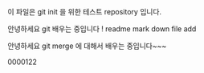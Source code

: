 이 파일은 git init 을 위한 테스트 repository 입니다.

안녕하세요 git 배우는 중입니다 !
readme mark down file add

안녕하세요 git merge 에 대해서 배우는 중입니다~~~


0000122
